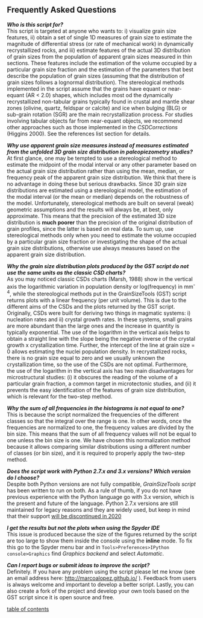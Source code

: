 Frequently Asked Questions
-------------

***Who is this script for?***  
This script is targeted at anyone who wants to: i) visualize grain size features, ii) obtain a set of single 1D measures of grain size to estimate the magnitude of differential stress (or rate of mechanical work) in dynamically recrystallized rocks, and iii) estimate features of the actual 3D distribution of grain sizes from the population of apparent grain sizes measured in thin sections. These features include the estimation of the volume occupied by a particular grain size fraction and the estimation of the parameters that best describe the population of grain sizes (assuming that the distribution of grain sizes follows a lognormal distribution). The stereological methods implemented in the script assume that the grains have equant or near-equant (AR < 2.0) shapes, which includes most od the dynamically recrystallized non-tabular grains typically found in crustal and mantle shear zones (olivine, quartz, feldspar or calcite) and ice when bulging (BLG) or sub-grain rotation (SGR) are the main recrystallization process. For studies involving tabular objects far from near-equant objects, we recommend other approaches such as those implemented in the *CSDCorrections* (Higgins 2000). See the references list section for details.

***Why use apparent grain size measures instead of measures estimated from the unfolded 3D grain size distribution in paleopiezometry studies?***  
At first glance, one may be tempted to use a stereological method to estimate the midpoint of the modal interval or any other parameter based on the actual grain size distribution rather than using the mean, median, or frequency peak of the apparent grain size distribution. We think that there is no advantage in doing these but serious drawbacks. Since 3D grain size distributions are estimated using a stereological model, the estimation of the modal interval (or the mean or median) depends on the robustness of the model. Unfortunately, stereological methods are built on several (weak) geometric assumptions and the results will always be, at best, only approximate. This means that the precision of the estimated 3D size distribution is **much poorer** than the precision of the original distribution of grain profiles, since the latter is based on real data. To sum up, use stereological methods only when you need to estimate the volume occupied by a particular grain size fraction or investigating the shape of the actual grain size distributions, otherwise use always measures based on the apparent grain size distribution.

***Why the grain size distribution plots produced by the GST script do not use the same units as the classic CSD charts?***  
As you may noticed classic CSDs charts (Marsh, 1988) show in the vertical axis the logarithmic variation in population density or log(frequency) in mm<sup>-4</sup>, while the stereological methods put in the GrainSizeTools (GST) script returns plots with a linear frequency (per unit volume). This is due to the different aims of the CSDs and the plots returned by the GST script. Originally, CSDs were built for deriving two things in magmatic systems: i) nucleation rates and ii) crystal growth rates. In these systems, small grains are more abundant than the large ones and the increase in quantity is typically exponential. The use of the logarithm in the vertical axis helps to obtain a straight line with the slope being the negative inverse of the crystal growth x crystallization time. Further, the intercept of the line at grain size = 0 allows estimating the nuclei population density. In recrystallized rocks, there is no grain size equal to zero and we usually unknown the crystallization time, so the use of the CSDs are not optimal. Furthermore, the use of the logarithm in the vertical axis has two main disadvantages for microstructural studies: (i) it obscures the reading of the volume of a particular grain fraction, a common target in microtectonic studies, and (ii) it prevents the easy identification of the features of grain size distribution, which is relevant for the two-step method.

***Why the sum of all frequencies in the histograms is not equal to one?***  
This is because the script normalized the frequencies of the different classes so that the integral over the range is one. In other words, once the frequencies are normalized to one, the frequency values are divided by the bin size. This means that the sum of all frequency values will not be equal to one unless the bin size is one. We have chosen this normalization method because it allows comparing similar distributions using a different number of classes (or bin size), and it is required to properly apply the two-step method.

***Does the script work with Python 2.7.x and 3.x versions? Which version do I choose?***  
Despite both Python versions are not fully compatible, *GrainSizeTools script* has been written to run on both. As a rule of thumb, if you do not have previous experience with the Python language go with 3.x version, which is the present and future of the language. Python 2.7.x versions are still maintained for legacy reasons and they are widely used, but keep in mind that their support [will be discontinued in 2020](https://pythonclock.org/)

***I get the results but not the plots when using the Spyder IDE***  
This issue is produced because the size of the figures returned by the script are too large to show them inside the console using the **inline** mode. To fix this go to the Spyder menu bar and in  ```Tools>Preferences>IPython console>Graphics``` find *Graphics backend* and select *Automatic*.

***Can I report bugs or submit ideas to improve the script?***  
Definitely. If you have any problem using the script please let me know (see an email address here: http://marcoalopez.github.io/ ). Feedback from users is always welcome and important to develop a better script. Lastly, you can also create a fork of the project and develop your own tools based on the GST script since it is open source and free.

[table of contents](https://github.com/marcoalopez/GrainSizeTools/blob/master/DOCS/tableOfContents.md)
